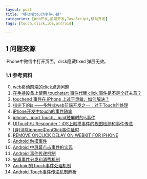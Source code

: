```yaml
---
layout: post
title: "移动端touch事件小结"
categories: [Web开发,前端开发,JavaScript,移动开发]
tags: [touch,click,iOS,android]

---
```


## 1 问题来源
iPhone中微信中打开页面，click隐藏fixed 弹层无效。


### 1.1 参考资料
0. [web移动前端的click点透问题](http://www.it165.net/pro/html/201404/12322.html)
0. [在手持设备上使用 touchstart 事件代替 click 事件是不是个好主意？](http://www.zhihu.com/question/20702822)
0. [touchend 事件在 iPhone 上过于灵敏，如何解决？](http://segmentfault.com/q/1010000002409078)
0. [指尖下的js ——多触式web前端开发之一：对于Touch的处理](http://www.cnblogs.com/pifoo/archive/2011/05/23/webkit-touch-event-1.html)
0. [iPhone开发中touch的事件随笔](http://www.cnblogs.com/ydhliphonedev/archive/2011/09/05/2167184.html)
0. [iphone、ipod Touch、ipad触屏时的js事件](http://www.frontopen.com/854.html)
0. [UITouch/UIResponder：iOS上触摸事件的视图检测和事件传递](http://www.jianshu.com/p/9023af9de2d3)
0. [\[译\]消除iphone中onClick事件延时](http://article.fynas.com/%E6%B6%88%E9%99%A4iphone%E4%B8%ADonclick%E4%BA%8B%E4%BB%B6%E5%BB%B6%E6%97%B6)
0. [REMOVE ONCLICK DELAY ON WEBKIT FOR IPHONE](http://cubiq.org/remove-onclick-delay-on-webkit-for-iphone)
0. [Android 触摸事件](http://blog.csdn.net/xipiaoyouzi/article/details/8098506)
0. [Android 中屏幕点击事件的实现](http://blog.csdn.net/tw7613781/article/details/7387606)
0. [Android 事件传递机制](http://www.infoq.com/cn/articles/android-event-delivery-mechanism/)
0. [安卓事件分发和消费机制](http://blog.csdn.net/leewenjin/article/details/22928363)
0. [Android的Touch事件处理机制](http://www.cnblogs.com/frydsh/archive/2012/11/08/2760408.html)
0. [Android Touch事件传递机制解析](http://www.cnblogs.com/jqyp/archive/2012/04/25/2469758.html)